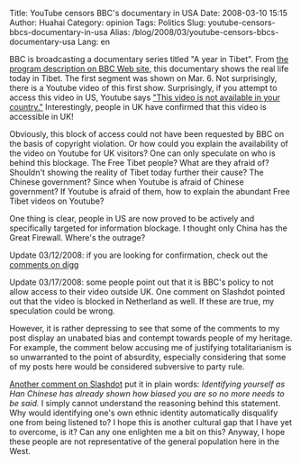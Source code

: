 Title: YouTube censors BBC's documentary in USA
Date: 2008-03-10 15:15
Author: Huahai
Category: opinion
Tags: Politics
Slug: youtube-censors-bbcs-documentary-in-usa
Alias: /blog/2008/03/youtube-censors-bbcs-documentary-usa
Lang: en

BBC is broadcasting a documentary series titled "A year in Tibet". From [the program description on BBC Web site,](http://www.bbc.co.uk/bbcfour/listings/programme.shtml?day=today&filename=20080306/20080306_2100_4544_2145_60&service_id=4544) this documentary shows the real life today in Tibet. The first segment was shown on Mar. 6. Not surprisingly, there is a Youtube video of this first show. Surprisingly, if you attempt to access this video in US, Youtube says ["This video is not available in your country."](http://youtube.com/?v=HZ98sP2GSCE) Interestingly, people in UK have confirmed that this video is accessible in UK!

Obviously, this block of access could not have been requested by BBC on the basis of copyright violation. Or how could you explain the availability of the video on Youtube for UK visitors? One can only speculate on who is behind this blockage. The Free Tibet people? What are they afraid of? Shouldn't showing the reality of Tibet today further their cause? The Chinese government? Since when Youtube is afraid of Chinese government? If Youtube is afraid of them, how to explain the abundant Free Tibet videos on Youtube?

One thing is clear, people in US are now proved to be actively and specifically targeted for information blockage. I thought only China has the Great Firewall. Where's the outrage?

Update 03/12/2008: if you are looking for confirmation, check out the [comments on digg](http://digg.com/political_opinion/Youtube_censors_BBC_s_documentary_in_US)

Update 03/17/2008: some people point out that it is BBC's policy to not allow access to their video outside UK. One comment on Slashdot pointed out that the video is blocked in Netherland as well. If these are true, my speculation could be wrong.

However, it is rather depressing to see that some of the comments to my post display an unabated bias and contempt towards people of my heritage. For example, the comment below accusing me of justifying totalitarianism is so unwarranted to the point of absurdity, especially considering that some of my posts here would be considered subversive to party rule. 

[Another comment on Slashdot](http://yro.slashdot.org/comments.pl?sid=489386&cid=22771430) put it in plain words: *Identifying yourself as Han Chinese has already shown how biased you are so no more needs to be said.* I simply cannot understand the reasoning behind this statement. Why would identifying one's own ethnic identity automatically disqualify one from being listened to? I hope this is another cultural gap that I have yet to overcome, is it? Can any one enlighten me a bit on this? Anyway, I hope these people are not representative of the general population here in the West.
